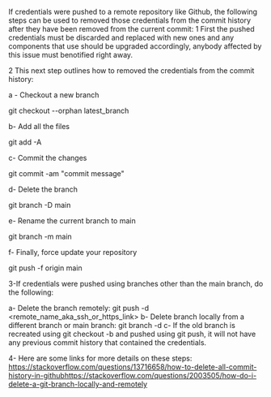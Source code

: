 If credentials were pushed to a remote repository like Github, the following steps can be used to removed those credentials from the commit history after they have been removed from the current commit: 
1 First the pushed credentials must be discarded and replaced with new ones and any components that use should be upgraded accordingly, anybody affected by this issue must benotified right away.

2 This next step outlines how to removed the credentials from the commit history: 

a - Checkout a new branch

git checkout --orphan latest_branch

b- Add all the files

git add -A

c- Commit the changes

git commit -am "commit message"

d- Delete the branch

git branch -D main

e- Rename the current branch to main

git branch -m main

f- Finally, force update your repository

git push -f origin main

3-If credentials were pushed using branches other than the main branch, do the following:

a- Delete the branch remotely:  git push -d <remote_name_aka_ssh_or_https_link> <branchname>
b- Delete branch locally from a different branch or main branch: git branch -d <branchname>
c- If  the old branch is recreated using git checkout -b <branchname> and pushed using git push, it will not have any previous commit history that contained the credentials.

4- Here are some links for more details on these steps:
https://stackoverflow.com/questions/13716658/how-to-delete-all-commit-history-in-githubhttps://stackoverflow.com/questions/2003505/how-do-i-delete-a-git-branch-locally-and-remotely 
